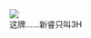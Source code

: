 <div class="xinrui-two-dummy">
	<img src="xinrui/surprise/2024-09-04b2/2024-09-02b2.jpg" />
</div>
这牌……新睿只叫3H